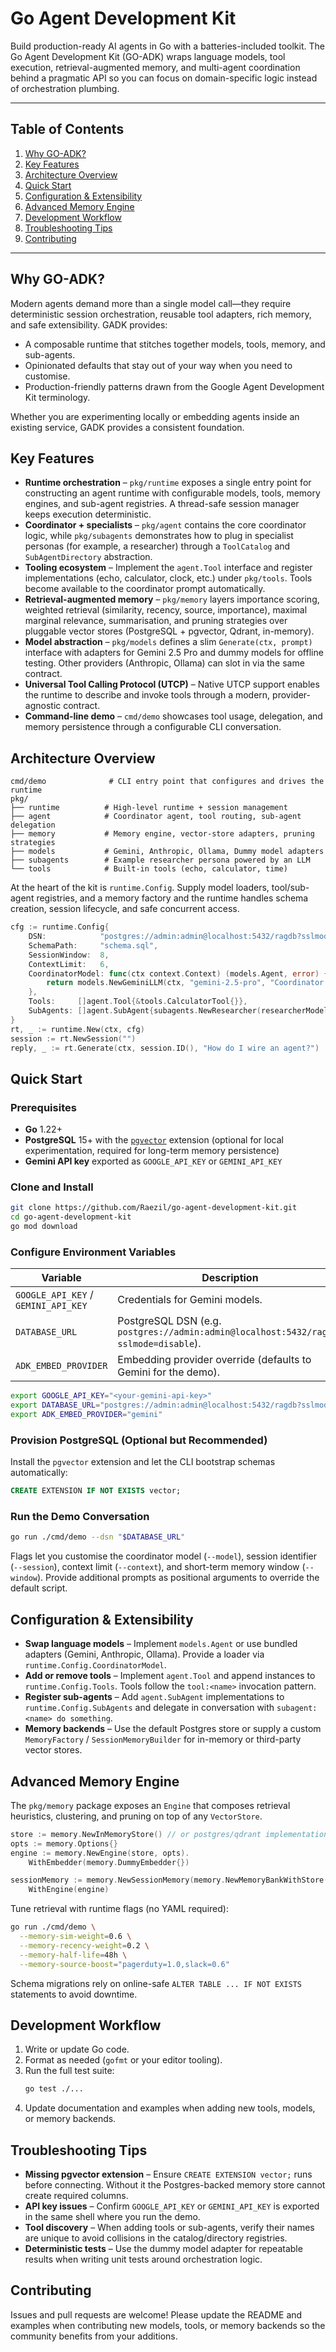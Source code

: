 # Go Agent Development Kit

Build production-ready AI agents in Go with a batteries-included toolkit. The Go Agent Development Kit (GO-ADK) wraps language models, tool execution, retrieval-augmented memory, and multi-agent coordination behind a pragmatic API so you can focus on domain-specific logic instead of orchestration plumbing.

---

## Table of Contents
1. [Why GO-ADK?](#why-gadk)
2. [Key Features](#key-features)
3. [Architecture Overview](#architecture-overview)
4. [Quick Start](#quick-start)
5. [Configuration & Extensibility](#configuration--extensibility)
6. [Advanced Memory Engine](#advanced-memory-engine)
7. [Development Workflow](#development-workflow)
8. [Troubleshooting Tips](#troubleshooting-tips)
9. [Contributing](#contributing)

---

## Why GO-ADK?
Modern agents demand more than a single model call—they require deterministic session orchestration, reusable tool adapters, rich memory, and safe extensibility. GADK provides:

- A composable runtime that stitches together models, tools, memory, and sub-agents.
- Opinionated defaults that stay out of your way when you need to customise.
- Production-friendly patterns drawn from the Google Agent Development Kit terminology.

Whether you are experimenting locally or embedding agents inside an existing service, GADK provides a consistent foundation.

## Key Features
- **Runtime orchestration** – `pkg/runtime` exposes a single entry point for constructing an agent runtime with configurable models, tools, memory engines, and sub-agent registries. A thread-safe session manager keeps execution deterministic.
- **Coordinator + specialists** – `pkg/agent` contains the core coordinator logic, while `pkg/subagents` demonstrates how to plug in specialist personas (for example, a researcher) through a `ToolCatalog` and `SubAgentDirectory` abstraction.
- **Tooling ecosystem** – Implement the `agent.Tool` interface and register implementations (echo, calculator, clock, etc.) under `pkg/tools`. Tools become available to the coordinator prompt automatically.
- **Retrieval-augmented memory** – `pkg/memory` layers importance scoring, weighted retrieval (similarity, recency, source, importance), maximal marginal relevance, summarisation, and pruning strategies over pluggable vector stores (PostgreSQL + pgvector, Qdrant, in-memory).
- **Model abstraction** – `pkg/models` defines a slim `Generate(ctx, prompt)` interface with adapters for Gemini 2.5 Pro and dummy models for offline testing. Other providers (Anthropic, Ollama) can slot in via the same contract.
- **Universal Tool Calling Protocol (UTCP)** – Native UTCP support enables the runtime to describe and invoke tools through a modern, provider-agnostic contract.
- **Command-line demo** – `cmd/demo` showcases tool usage, delegation, and memory persistence through a configurable CLI conversation.

## Architecture Overview
```
cmd/demo              # CLI entry point that configures and drives the runtime
pkg/
├── runtime          # High-level runtime + session management
├── agent            # Coordinator agent, tool routing, sub-agent delegation
├── memory           # Memory engine, vector-store adapters, pruning strategies
├── models           # Gemini, Anthropic, Ollama, Dummy model adapters
├── subagents        # Example researcher persona powered by an LLM
└── tools            # Built-in tools (echo, calculator, time)
```
At the heart of the kit is `runtime.Config`. Supply model loaders, tool/sub-agent registries, and a memory factory and the runtime handles schema creation, session lifecycle, and safe concurrent access.

```go
cfg := runtime.Config{
    DSN:            "postgres://admin:admin@localhost:5432/ragdb?sslmode=disable",
    SchemaPath:     "schema.sql",
    SessionWindow:  8,
    ContextLimit:   6,
    CoordinatorModel: func(ctx context.Context) (models.Agent, error) {
        return models.NewGeminiLLM(ctx, "gemini-2.5-pro", "Coordinator response:")
    },
    Tools:     []agent.Tool{&tools.CalculatorTool{}},
    SubAgents: []agent.SubAgent{subagents.NewResearcher(researcherModel)},
}
rt, _ := runtime.New(ctx, cfg)
session := rt.NewSession("")
reply, _ := rt.Generate(ctx, session.ID(), "How do I wire an agent?")
```


## Quick Start
### Prerequisites
- **Go** 1.22+
- **PostgreSQL** 15+ with the [`pgvector`](https://github.com/pgvector/pgvector) extension (optional for local experimentation, required for long-term memory persistence)
- **Gemini API key** exported as `GOOGLE_API_KEY` or `GEMINI_API_KEY`

### Clone and Install
```bash
git clone https://github.com/Raezil/go-agent-development-kit.git
cd go-agent-development-kit
go mod download
```

### Configure Environment Variables
| Variable | Description |
| --- | --- |
| `GOOGLE_API_KEY` / `GEMINI_API_KEY` | Credentials for Gemini models. |
| `DATABASE_URL` | PostgreSQL DSN (e.g. `postgres://admin:admin@localhost:5432/ragdb?sslmode=disable`). |
| `ADK_EMBED_PROVIDER` | Embedding provider override (defaults to Gemini for the demo). |

```bash
export GOOGLE_API_KEY="<your-gemini-api-key>"
export DATABASE_URL="postgres://admin:admin@localhost:5432/ragdb?sslmode=disable"
export ADK_EMBED_PROVIDER="gemini"
```

### Provision PostgreSQL (Optional but Recommended)
Install the `pgvector` extension and let the CLI bootstrap schemas automatically:
```sql
CREATE EXTENSION IF NOT EXISTS vector;
```

### Run the Demo Conversation
```bash
go run ./cmd/demo --dsn "$DATABASE_URL"
```
Flags let you customise the coordinator model (`--model`), session identifier (`--session`), context limit (`--context`), and short-term memory window (`--window`). Provide additional prompts as positional arguments to override the default script.

## Configuration & Extensibility
- **Swap language models** – Implement `models.Agent` or use bundled adapters (Gemini, Anthropic, Ollama). Provide a loader via `runtime.Config.CoordinatorModel`.
- **Add or remove tools** – Implement `agent.Tool` and append instances to `runtime.Config.Tools`. Tools follow the `tool:<name>` invocation pattern.
- **Register sub-agents** – Add `agent.SubAgent` implementations to `runtime.Config.SubAgents` and delegate in conversation with `subagent:<name> do something`.
- **Memory backends** – Use the default Postgres store or supply a custom `MemoryFactory` / `SessionMemoryBuilder` for in-memory or third-party vector stores.

## Advanced Memory Engine
The `pkg/memory` package exposes an `Engine` that composes retrieval heuristics, clustering, and pruning on top of any `VectorStore`.

```go
store := memory.NewInMemoryStore() // or postgres/qdrant implementation
opts := memory.Options{}
engine := memory.NewEngine(store, opts).
    WithEmbedder(memory.DummyEmbedder{})

sessionMemory := memory.NewSessionMemory(memory.NewMemoryBankWithStore(store), 8).
    WithEngine(engine)
```

Tune retrieval with runtime flags (no YAML required):
```bash
go run ./cmd/demo \
  --memory-sim-weight=0.6 \
  --memory-recency-weight=0.2 \
  --memory-half-life=48h \
  --memory-source-boost="pagerduty=1.0,slack=0.6"
```
Schema migrations rely on online-safe `ALTER TABLE ... IF NOT EXISTS` statements to avoid downtime.

## Development Workflow
1. Write or update Go code.
2. Format as needed (`gofmt` or your editor tooling).
3. Run the full test suite:
   ```bash
   go test ./...
   ```
4. Update documentation and examples when adding new tools, models, or memory backends.

## Troubleshooting Tips
- **Missing pgvector extension** – Ensure `CREATE EXTENSION vector;` runs before connecting. Without it the Postgres-backed memory store cannot create required columns.
- **API key issues** – Confirm `GOOGLE_API_KEY` or `GEMINI_API_KEY` is exported in the same shell where you run the demo.
- **Tool discovery** – When adding tools or sub-agents, verify their names are unique to avoid collisions in the catalog/directory registries.
- **Deterministic tests** – Use the dummy model adapter for repeatable results when writing unit tests around orchestration logic.

## Contributing
Issues and pull requests are welcome! Please update the README and examples when contributing new models, tools, or memory backends so the community benefits from your additions.

